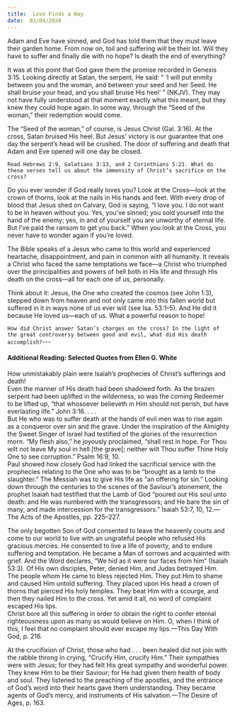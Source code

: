 ```yaml
---
title:  Love Finds a Way
date:  03/04/2024
---
```


Adam and Eve have sinned, and God has told them that they must leave their garden home. From now on, toil and suffering will be their lot. Will they have to suffer and finally die with no hope? Is death the end of everything?

It was at this point that God gave them the promise recorded in Genesis 3:15. Looking directly at Satan, the serpent, He said: “ ‘I will put enmity between you and the woman, and between your seed and her Seed. He shall bruise your head, and you shall bruise His heel’ ” (NKJV). They may not have fully understood at that moment exactly what this meant, but they knew they could hope again. In some way, through the “Seed of the woman,” their redemption would come.

The “Seed of the woman,” of course, is Jesus Christ (Gal. 3:16). At the cross, Satan bruised His heel. But Jesus’ victory is our guarantee that one day the serpent’s head will be crushed. The door of suffering and death that Adam and Eve opened will one day be closed.

`Read Hebrews 2:9, Galatians 3:13, and 2 Corinthians 5:21. What do these verses tell us about the immensity of Christ’s sacrifice on the cross?`

Do you ever wonder if God really loves you? Look at the Cross—look at the crown of thorns, look at the nails in His hands and feet. With every drop of blood that Jesus shed on Calvary, God is saying, “I love you. I do not want to be in heaven without you. Yes, you’ve sinned; you sold yourself into the hand of the enemy; yes, in and of yourself you are unworthy of eternal life. But I’ve paid the ransom to get you back.” When you look at the Cross, you never have to wonder again if you’re loved.

The Bible speaks of a Jesus who came to this world and experienced heartache, disappointment, and pain in common with all humanity. It reveals a Christ who faced the same temptations we face—a Christ who triumphed over the principalities and powers of hell both in His life and through His death on the cross—all for each one of us, personally.

Think about it: Jesus, the One who created the cosmos (see John 1:3), stepped down from heaven and not only came into this fallen world but suffered in it in ways none of us ever will (see Isa. 53:1–5). And He did it because He loved us—each of us. What a powerful reason to hope!

`How did Christ answer Satan’s charges on the cross? In the light of the great controversy between good and evil, what did His death accomplish?`---

#### Additional Reading: Selected Quotes from Ellen G. White

How unmistakably plain were Isaiah’s prophecies of Christ’s sufferings and death!\
Even the manner of His death had been shadowed forth. As the brazen serpent had been uplifted in the wilderness, so was the coming Redeemer to be lifted up, “that whosoever believeth in Him should not perish, but have everlasting life.” John 3:16. . . .\
But He who was to suffer death at the hands of evil men was to rise again as a conqueror over sin and the grave. Under the inspiration of the Almighty the Sweet Singer of Israel had testified of the glories of the resurrection morn. “My flesh also,” he joyously proclaimed, “shall rest in hope. For Thou wilt not leave My soul in hell [the grave]; neither wilt Thou suffer Thine Holy One to see corruption.” Psalm 16:9, 10.\
Paul showed how closely God had linked the sacrificial service with the prophecies relating to the One who was to be “brought as a lamb to the slaughter.” The Messiah was to give His life as “an offering for sin.” Looking down through the centuries to the scenes of the Saviour’s atonement, the prophet Isaiah had testified that the Lamb of God “poured out His soul unto death: and He was numbered with the transgressors; and He bare the sin of many, and made intercession for the transgressors.” Isaiah 53:7, 10, 12.—The Acts of the Apostles, pp. 225–227.

The only begotten Son of God consented to leave the heavenly courts and come to our world to live with an ungrateful people who refused His gracious mercies. He consented to live a life of poverty, and to endure suffering and temptation. He became a Man of sorrows and acquainted with grief. And the Word declares, “We hid as it were our faces from him” (Isaiah 53:3). Of His own disciples, Peter, denied Him, and Judas betrayed Him. The people whom He came to bless rejected Him. They put Him to shame and caused Him untold suffering. They placed upon His head a crown of thorns that pierced His holy temples. They beat Him with a scourge, and then they nailed Him to the cross. Yet amid it all, no word of complaint escaped His lips.\
Christ bore all this suffering in order to obtain the right to confer eternal righteousness upon as many as would believe on Him. O, when I think of this, I feel that no complaint should ever escape my lips.—This Day With God, p. 216.

At the crucifixion of Christ, those who had . . . been healed did not join with the rabble throng in crying, “Crucify Him, crucify Him.” Their sympathies were with Jesus; for they had felt His great sympathy and wonderful power. They knew Him to be their Saviour; for He had given them health of body and soul. They listened to the preaching of the apostles, and the entrance of God’s word into their hearts gave them understanding. They became agents of God’s mercy, and instruments of His salvation.—The Desire of Ages, p. 163.